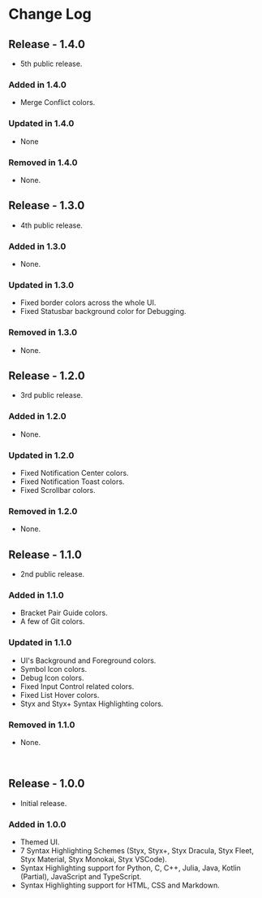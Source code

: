 # Change Log

## Release - 1.4.0

- 5th public release.

### Added in 1.4.0

- Merge Conflict colors.

### Updated in 1.4.0

- None

### Removed in 1.4.0

- None.

## Release - 1.3.0

- 4th public release.

### Added in 1.3.0

- None.

### Updated in 1.3.0

- Fixed border colors across the whole UI.
- Fixed Statusbar background color for Debugging.

### Removed in 1.3.0

- None.

## Release - 1.2.0

- 3rd public release.

### Added in 1.2.0

- None.

### Updated in 1.2.0

- Fixed Notification Center colors.
- Fixed Notification Toast colors.
- Fixed Scrollbar colors.

### Removed in 1.2.0

- None.

## Release - 1.1.0

- 2nd public release.

### Added in 1.1.0

- Bracket Pair Guide colors.
- A few of Git colors.

### Updated in 1.1.0

- UI's Background and Foreground colors.
- Symbol Icon colors.
- Debug Icon colors.
- Fixed Input Control related colors.
- Fixed List Hover colors.
- Styx and Styx+ Syntax Highlighting colors.

### Removed in 1.1.0

- None.

</br>

## Release - 1.0.0

- Initial release.

### Added in 1.0.0

- Themed UI.
- 7 Syntax Highlighting Schemes (Styx, Styx+, Styx Dracula, Styx Fleet, Styx Material, Styx Monokai, Styx VSCode).
- Syntax Highlighting support for Python, C, C++, Julia, Java, Kotlin (Partial), JavaScript and TypeScript.
- Syntax Highlighting support for HTML, CSS and Markdown.

